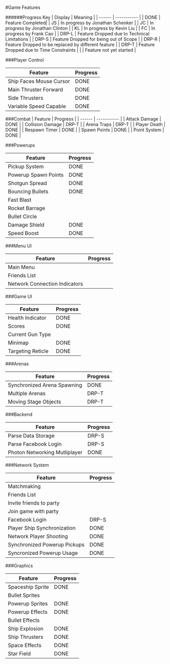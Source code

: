 #Game Features

######Progress Key
| Display | Meaning |
| ------ | ----------- |
| DONE  | Feature Completed|
| JS    | In progress by Jonathan Schenker |
| JC    | In progress by Jonathan Clinton |
| KL    | In progress by Kevin Liu |
| FC    | In progress by Frank Cao |
| DRP-L | Feature Dropped due to Technical Limitations |
| DRP-S | Feature Dropped for being out of Scope |
| DRP-R | Feature Dropped to be replaced by different feature |
| DRP-T | Feature Dropped due to Time Constraints |
|       | Feature not yet started |

###Player Control

| Feature | Progress |
| ------ | ----------- |
| Ship Faces Mouse Cursor | DONE |
| Main Thruster Forward | DONE |
| Side Thrusters | DONE |
| Variable Speed Capable | DONE |

###Combat
| Feature | Progress |
| ------ | ----------- |
| Attack Damage | DONE |
| Collision Damage | DRP-T |
| Arena Traps | DRP-T |
| Player Death | DONE |
| Respawn Timer | DONE |
| Spawn Points | DONE |
| Point System | DONE |

###Powerups

| Feature | Progress |
| ------ | ----------- |
| Pickup System | DONE |
| Powerup Spawn Points | DONE |
| Shotgun Spread | DONE |
| Bouncing Bullets | DONE |
| Fast Blast |
| Rocket Barrage |
| Bullet Circle |
| Damage Shield | DONE |
| Speed Boost | DONE | 

###Menu UI

| Feature | Progress |
| ------ | ----------- |
| Main Menu |
| Friends List |
| Network Connection Indicators |

###Game UI

| Feature | Progress |
| ------ | ----------- |
| Health Indicator | DONE |
| Scores | DONE |
| Current Gun Type |
| Minimap | DONE |
| Targeting Reticle | DONE |

###Arenas

| Feature | Progress |
| ------ | ----------- |
| Synchronized Arena Spawning | DONE |
| Multiple Arenas | DRP-T |
| Moving Stage Objects | DRP-T |

###Backend

| Feature | Progress |
| ------ | ----------- |
| Parse Data Storage | DRP-S |
| Parse Facebook Login | DRP-S |
| Photon Networking Mutliplayer | DONE |

###Network System

| Feature | Progress |
| ------ | ----------- |
| Matchmaking |
| Friends List |
| Invite friends to party |
| Join game with party |
| Facebook Login | DRP-S |
| Player Ship Synchronization | DONE |
| Network Player Shooting | DONE |
| Synchronized Powerup Pickups | DONE |
| Syncronized Powerup Usage | DONE |

###Graphics

| Feature | Progress |
| ------ | ----------- |
| Spaceship Sprite | DONE |
| Bullet Sprites |
| Powerup Sprites | DONE |
| Powerup Effects | DONE |
| Bullet Effects |
| Ship Explosion | DONE |
| Ship Thrusters | DONE |
| Space Effects | DONE |
| Star Field | DONE |
